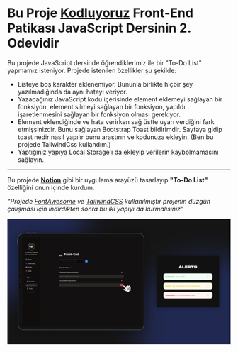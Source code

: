 # Bu Proje [Kodluyoruz](https://kodluyoruz.org) Front-End Patikası JavaScript Dersinin 2. Odevidir

Bu projede JavaScript dersinde öğrendiklerimiz ile bir "To-Do List" yapmamız isteniyor.
Projede istenilen özellikler şu şekilde:

- Listeye boş karakter eklenemiyor. Bununla birlikte hiçbir şey yazılmadığında da aynı hatayı veriyor.
- Yazacağınız JavaScript kodu içerisinde element eklemeyi sağlayan bir fonksiyon, element silmeyi sağlayan bir fonksiyon, yapıldı işaretlenmesini sağlayan bir fonksiyon olması gerekiyor.
- Element eklendiğinde ve hata verirken sağ üstte uyarı verdiğini fark etmişsinizdir. Bunu sağlayan Bootstrap Toast bildirimdir. Sayfaya gidip toast nedir nasıl yapılır bunu araştırın ve kodunuza ekleyin. (Ben bu projede TailwindCss kullandım.)
- Yaptığınız yapıya Local Storage'ı da ekleyip verilerin kaybolmamasını sağlayın.

---

Bu projede [**Notion**](https://www.notion.so/) gibi bir uygulama arayüzü tasarlayıp **"To-Do List"** özelliğini onun içinde kurdum. 

*"Projede [FontAwesome](https://fontawesome.com/) ve [TailwindCSS](https://tailwindcss.com/) kullanılmıştır projenin düzgün çalışması için indirdikten sonra bu iki yapıyı da kurmalısınız"*

![](img/js-odev-v2-1.png)